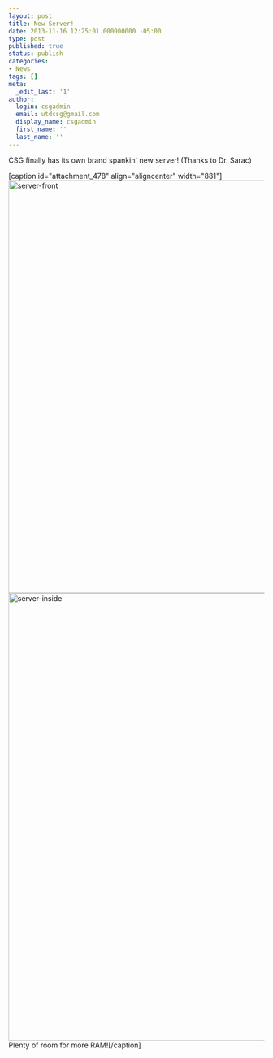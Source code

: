 ```yaml
---
layout: post
title: New Server!
date: 2013-11-16 12:25:01.000000000 -05:00
type: post
published: true
status: publish
categories:
- News
tags: []
meta:
  _edit_last: '1'
author:
  login: csgadmin
  email: utdcsg@gmail.com
  display_name: csgadmin
  first_name: ''
  last_name: ''
---
```


CSG finally has its own brand spankin' new server! (Thanks to Dr. Sarac)

\[caption id="attachment\_478" align="aligncenter" width="881"\][<img src="%7B%7B%20site.baseurl%20%7D%7D/assets/server-front.jpg" alt="server-front" class="wp-image-479" width="881" height="812" />](https://csg.utdallas.edu/wp-content/uploads/2013/11/server-front.jpg) [<img src="%7B%7B%20site.baseurl%20%7D%7D/assets/server-inside.jpg" alt="server-inside" class="wp-image-478" width="1175" height="881" />](https://csg.utdallas.edu/wp-content/uploads/2013/11/server-inside.jpg) Plenty of room for more RAM!\[/caption\]


